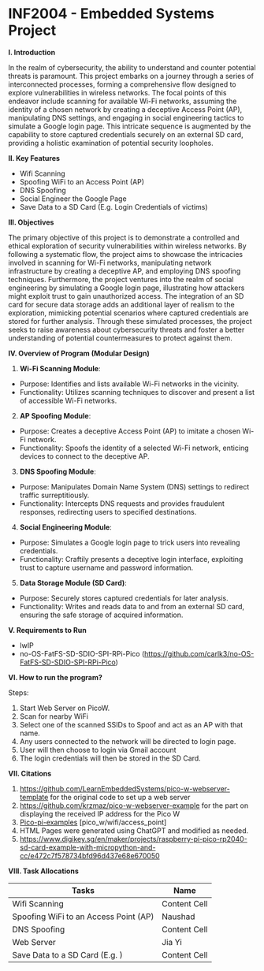 # INF2004 - Embedded Systems Project
**I. Introduction**

In the realm of cybersecurity, the ability to understand and counter potential threats is paramount. This project embarks on a journey through a series of interconnected processes, forming a comprehensive flow designed to explore vulnerabilities in wireless networks. The focal points of this endeavor include scanning for available Wi-Fi networks, assuming the identity of a chosen network by creating a deceptive Access Point (AP), manipulating DNS settings, and engaging in social engineering tactics to simulate a Google login page. This intricate sequence is augmented by the capability to store captured credentials securely on an external SD card, providing a holistic examination of potential security loopholes.

**II. Key Features**

- Wifi Scanning
- Spoofing WiFi to an Access Point (AP)
- DNS Spoofing
- Social Engineer the Google Page 
- Save Data to a SD Card (E.g. Login Credentials of victims)

**III. Objectives**

The primary objective of this project is to demonstrate a controlled and ethical exploration of security vulnerabilities within wireless networks. By following a systematic flow, the project aims to showcase the intricacies involved in scanning for Wi-Fi networks, manipulating network infrastructure by creating a deceptive AP, and employing DNS spoofing techniques. Furthermore, the project ventures into the realm of social engineering by simulating a Google login page, illustrating how attackers might exploit trust to gain unauthorized access. The integration of an SD card for secure data storage adds an additional layer of realism to the exploration, mimicking potential scenarios where captured credentials are stored for further analysis. Through these simulated processes, the project seeks to raise awareness about cybersecurity threats and foster a better understanding of potential countermeasures to protect against them.

**IV. Overview of Program (Modular Design)**

1. **Wi-Fi Scanning Module**:

- Purpose: Identifies and lists available Wi-Fi networks in the vicinity.
- Functionality: Utilizes scanning techniques to discover and present a list of accessible Wi-Fi networks.

2. **AP Spoofing Module**:

- Purpose: Creates a deceptive Access Point (AP) to imitate a chosen Wi-Fi network.
- Functionality: Spoofs the identity of a selected Wi-Fi network, enticing devices to connect to the deceptive AP.

3. **DNS Spoofing Module**:

- Purpose: Manipulates Domain Name System (DNS) settings to redirect traffic surreptitiously.
- Functionality: Intercepts DNS requests and provides fraudulent responses, redirecting users to specified destinations.

4. **Social Engineering Module**:

- Purpose: Simulates a Google login page to trick users into revealing credentials.
- Functionality: Craftily presents a deceptive login interface, exploiting trust to capture username and password information.

5. **Data Storage Module (SD Card)**:

- Purpose: Securely stores captured credentials for later analysis.
- Functionality: Writes and reads data to and from an external SD card, ensuring the safe storage of acquired information.

**V. Requirements to Run**

- lwIP
- no-OS-FatFS-SD-SDIO-SPI-RPi-Pico (https://github.com/carlk3/no-OS-FatFS-SD-SDIO-SPI-RPi-Pico)

**VI. How to run the program?**

Steps:
1. Start Web Server on PicoW.
2. Scan for nearby WiFi
3. Select one of the scanned SSIDs to Spoof and act as an AP with that name.
4. Any users connected to the network will be directed to login page.
5. User will then choose to login via Gmail account
6. The login credentials will then be stored in the SD Card.

**VII. Citations**

1. https://github.com/LearnEmbeddedSystems/pico-w-webserver-template for the original code to set up a web server
2. https://github.com/krzmaz/pico-w-webserver-example for the part on displaying the received IP address for the Pico W
3. [Pico-pi-examples](https://github.com/raspberrypi/pico-examples) [pico_w/wifi/access_point]
4. HTML Pages were generated using ChatGPT and modified as needed.
5. https://www.digikey.sg/en/maker/projects/raspberry-pi-pico-rp2040-sd-card-example-with-micropython-and-cc/e472c7f578734bfd96d437e68e670050

**VIII. Task Allocations**

| Tasks  | Name |
| ------------- | ------------- |
| Wifi Scanning  | Content Cell  |
| Spoofing WiFi to an Access Point (AP)  | Naushad  |
| DNS Spoofing  | Content Cell  |
| Web Server | Jia  Yi |
| Save Data to a SD Card (E.g. )  | Content Cell  |
